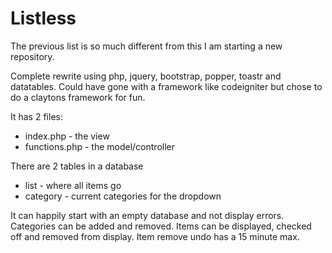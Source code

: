 # Listless
The previous list is so much different from this I am starting a new repository.

Complete rewrite using php, jquery, bootstrap, popper, toastr and datatables.
Could have gone with a framework like codeigniter but chose to do a claytons framework for fun.

It has 2 files:
* index.php - the view
* functions.php - the model/controller

There are 2 tables in a database
* list - where all items go
* category - current categories for the dropdown

It can happily start with an empty database and not display errors.
Categories can be added and removed.
Items can be displayed, checked off and removed from display.
Item remove undo has a 15 minute max.

